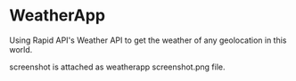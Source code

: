 # WeatherApp

Using Rapid API's Weather API to get the weather of any geolocation in this world.

screenshot is attached as weatherapp screenshot.png file.
